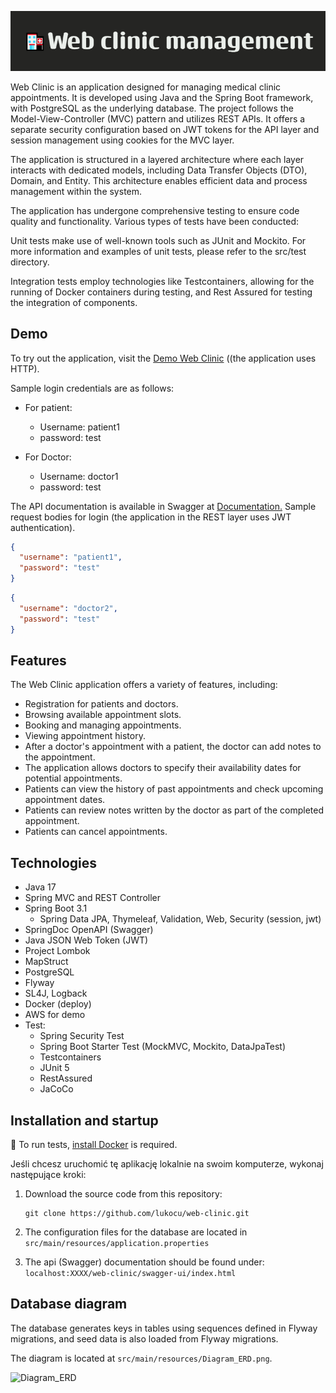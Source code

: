 
![Web Clinic Management](src/main/resources/🏥Web_clinic_management.png)

Web Clinic is an application designed for managing medical clinic appointments. It is developed using Java and the Spring Boot framework, with PostgreSQL as the underlying database. The project follows the Model-View-Controller (MVC) pattern and utilizes REST APIs. It offers a separate security configuration based on JWT tokens for the API layer and session management using cookies for the MVC layer.

The application is structured in a layered architecture where each layer interacts with dedicated models, including Data Transfer Objects (DTO), Domain, and Entity. This architecture enables efficient data and process management within the system.

The application has undergone comprehensive testing to ensure code quality and functionality. Various types of tests have been conducted:

Unit tests make use of well-known tools such as JUnit and Mockito. For more information and examples of unit tests, please refer to the src/test directory.

Integration tests employ technologies like Testcontainers, allowing for the running of Docker containers during testing, and Rest Assured for testing the integration of components.
## Demo

To try out the application, visit the [Demo Web Clinic](http://13.53.197.245:8080/web-clinic/) ((the application uses HTTP).

Sample login credentials are as follows:

- For patient:
    - Username: patient1
    - password: test

- For Doctor:
    - Username: doctor1
    - password: test


The API documentation is available in Swagger at [ Documentation.](http://13.53.197.245:8080/web-clinic/swagger-ui/index.html)
Sample request bodies for login (the application in the REST layer uses JWT authentication).
```json
{
  "username": "patient1",
  "password": "test"
}
```
```json
{
  "username": "doctor2",
  "password": "test"
}
```
## Features

The Web Clinic application offers a variety of features, including:

- Registration for patients and doctors.
- Browsing available appointment slots.
- Booking and managing appointments.
- Viewing appointment history.
- After a doctor's appointment with a patient, the doctor can add notes to the appointment.
- The application allows doctors to specify their availability dates for potential appointments.
- Patients can view the history of past appointments and check upcoming appointment dates.
- Patients can review notes written by the doctor as part of the completed appointment.
- Patients can cancel appointments.

## Technologies
- Java 17
- Spring MVC and REST Controller
- Spring Boot 3.1
    -  Spring Data JPA, Thymeleaf, Validation, Web, Security (session, jwt)
-  SpringDoc OpenAPI (Swagger)
- Java JSON Web Token (JWT)
-  Project Lombok
-  MapStruct
-  PostgreSQL
-  Flyway
- SL4J, Logback
- Docker (deploy)
- AWS for demo
- Test:
    - Spring Security Test
    - Spring Boot Starter Test (MockMVC, Mockito, DataJpaTest)
    - Testcontainers
    - JUnit 5
    - RestAssured
    - JaCoCo

## Installation and startup

🐳 To run tests, [install Docker](https://docs.docker.com/engine/install/)  is required.

Jeśli chcesz uruchomić tę aplikację lokalnie na swoim komputerze, wykonaj następujące kroki:

1. Download the source code from this repository:

   ```shell
   git clone https://github.com/lukocu/web-clinic.git
    ```

2. The configuration files for the database are located in `src/main/resources/application.properties`


3. The api (Swagger) documentation should be found under:
   ` localhost:XXXX/web-clinic/swagger-ui/index.html`

## Database diagram

The database generates keys in tables using sequences defined in Flyway migrations, and seed data is also loaded from Flyway migrations.

The diagram is located at `src/main/resources/Diagram_ERD.png`.

![Diagram_ERD](src/main/resources/Diagram_ERD.png)